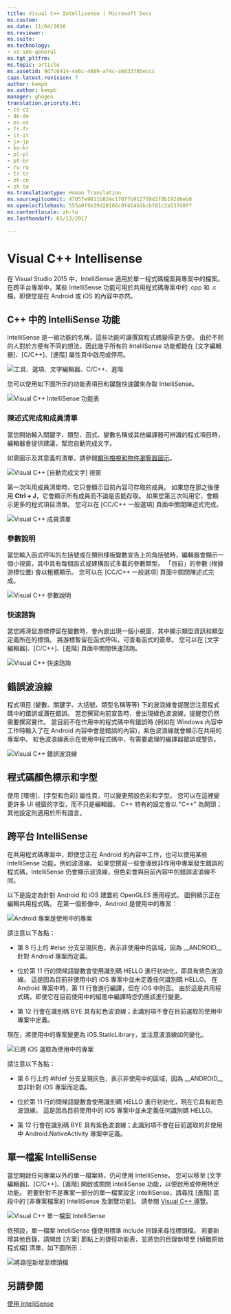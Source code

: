 ```yaml
---
title: Visual C++ Intellisense | Microsoft Docs
ms.custom: 
ms.date: 11/04/2016
ms.reviewer: 
ms.suite: 
ms.technology:
- vs-ide-general
ms.tgt_pltfrm: 
ms.topic: article
ms.assetid: 9d7c6414-4e6c-4889-a74c-a6033795eccc
caps.latest.revision: 7
author: kempb
ms.author: kempb
manager: ghogen
translation.priority.ht:
- cs-cz
- de-de
- es-es
- fr-fr
- it-it
- ja-jp
- ko-kr
- pl-pl
- pt-br
- ru-ru
- tr-tr
- zh-cn
- zh-tw
ms.translationtype: Human Translation
ms.sourcegitcommit: 47057e9611b824c17077b9127f8d2f8b192d6eb8
ms.openlocfilehash: 555a0f9b39d28166c0f414b1bcbf81c2a137d0ff
ms.contentlocale: zh-tw
ms.lasthandoff: 05/13/2017

---
```

# <a name="visual-c-intellisense"></a>Visual C++ Intellisense
在 Visual Studio 2015 中，IntelliSense 適用於單一程式碼檔案與專案中的檔案。 在跨平台專案中，某些 IntelliSense 功能可用於共用程式碼專案中的 .cpp 和 .c 檔，即使您是在 Android 或 iOS 的內容中亦然。  
  
## <a name="intellisense-features-in-c"></a>C++ 中的 IntelliSense 功能  
 IntelliSense 是一組功能的名稱，這些功能可讓撰寫程式碼變得更方便。 由於不同的人對於方便有不同的想法，因此幾乎所有的 IntelliSense 功能都能在 [文字編輯器]、[C/C++]、[進階] 屬性頁中啟用或停用。  
  
 ![工具、選項、文字編輯器、C&#47;C&#43;&#43;、進階](~/ide/media/sintellisensecpptoolsoptions.PNG "sIntelliSenseCppToolsOptions")  
  
 您可以使用如下圖所示的功能表項目和鍵盤快速鍵來存取 IntelliSense。  
  
 ![Visual C&#43;&#43; IntelliSense 功能表](~/ide/media/vs2015_cpp_intellisense_menu.png "vs2015_cpp_intellisense_menu")  
  
### <a name="statement-completion-and-member-list"></a>陳述式完成和成員清單  
 當您開始輸入關鍵字、類型、函式、變數名稱或其他編譯器可辨識的程式項目時，編輯器會提供建議，幫您自動完成文字。  
  
 如需圖示及其意義的清單，請參閱[類別檢視和物件瀏覽器圖示](../ide/class-view-and-object-browser-icons.md)。  
  
 ![Visual C&#43;&#43; [自動完成文字] 視窗](~/ide/media/vs2015_cpp_complete_word.png "vs2015_cpp_complete_word")  
  
 第一次叫用成員清單時，它只會顯示目前內容可存取的成員。 如果您在那之後使用 **Ctrl + J**，它會顯示所有成員而不論是否能存取。 如果您第三次叫用它，會顯示更多的程式項目清單。 您可以在 [CC/C++ 一般選項] 頁面中關閉陳述式完成。  
  
 ![Visual C&#43;&#43; 成員清單](~/ide/media/vs2015_cpp_list_members.png "vs2015_cpp_list_members")  
  
### <a name="parameter-help"></a>參數說明  
 當您輸入函式呼叫的左括號或在類別樣板變數宣告上的角括號時，編輯器會顯示一個小視窗，其中具有每個函式或建構函式多載的參數類型。 「目前」的參數 (根據游標位置) 會以粗體顯示。 您可以在 [CC/C++ 一般選項] 頁面中關閉陳述式完成。  
  
 ![Visual C&#43;&#43; 參數說明](~/ide/media/vs_2015_cpp_param_help.png "vs_2015_cpp_param_help")  
  
### <a name="quick-info"></a>快速諮詢  
 當您將滑鼠游標停留在變數時，會內嵌出現一個小視窗，其中顯示類型資訊和類型定義所在的標頭。 將游標暫留在函式呼叫，可查看函式的簽章。 您可以在 [文字編輯器]、[C/C++]、[進階] 頁面中關閉快速諮詢。  
  
 ![Visual C&#43;&#43; 快速諮詢](~/ide/media/vs2015_cpp_quickinfo.png "vs2015_cpp_quickInfo")  
  
## <a name="error-squiggles"></a>錯誤波浪線  
 程式項目 (變數、關鍵字、大括號、類型名稱等等) 下的波浪線會提醒您注意程式碼中的錯誤或潛在錯誤。 當您撰寫向前宣告時，會出現綠色波浪線，提醒您仍然需要撰寫實作。 當目前不在作用中的程式碼中有錯誤時 (例如在 Windows 內容中工作時輸入了在 Android 內容中會是錯誤的內容)，紫色波浪線就會顯示在共用的專案中。 紅色波浪線表示在使用中程式碼中，有需要處理的編譯器錯誤或警告。  
  
 ![Visual C&#43;&#43; 錯誤波浪線](~/ide/media/vs2015_cpp_error_quiggles.png "vs2015_cpp_error_quiggles")  
  
## <a name="code-colorization-and-fonts"></a>程式碼顏色標示和字型  
 使用 [環境]、[字型和色彩] 屬性頁，可以變更預設色彩和字型。 您可以在這裡變更許多 UI 視窗的字型，而不只是編輯器。 C++ 特有的設定會以 "C++" 為開頭；其他設定則適用於所有語言。  
  
## <a name="cross-platform-intellisense"></a>跨平台 IntelliSense  
 在共用程式碼專案中，即使您正在 Android 的內容中工作，也可以使用某些 IntelliSense 功能，例如波浪線。 如果您撰寫一些會導致非作用中專案發生錯誤的程式碼，IntelliSense 仍會顯示波浪線，但色彩會與目前內容中的錯誤波浪線不同。  
  
 以下是設定為針對 Android 和 iOS 建置的 OpenGLES 應用程式。 圖例顯示正在編輯共用程式碼。 在第一個影像中，Android 是使用中的專案：  
  
 ![Android 專案是使用中的專案](~/ide/media/intellisensecppcrossplatform.png "IntelliSenseCppCrossPlatform")  
  
 請注意以下各點：  
  
-   第 8 行上的 #else 分支呈現灰色，表示非使用中的區域，因為 __ANDROID\_\_ 針對 Android 專案而定義。  
  
-   位於第 11 行的問候語變數會使用識別碼 HELLO 進行初始化，即具有紫色波浪線。 這是因為目前非使用中的 iOS 專案中並未定義任何識別碼 HELLO。 在 Android 專案中時，第 11 行會進行編譯，但在 iOS 中則否。 由於這是共用程式碼，即使它在目前使用中的組態中編譯時您仍應該進行變更。  
  
-   第 12 行會在識別碼 BYE 具有紅色波浪線；此識別項不會在目前選取的使用中專案中定義。  
  
 現在，將使用中的專案變更為 iOS.StaticLibrary，並注意波浪線如何變化。  
  
 ![已將 iOS 選取為使用中的專案](~/ide/media/intellisensecppcrossplatform2.png "IntelliSenseCppCrossPlatform2")  
  
 請注意以下各點：  
  
-   第 6 行上的 #ifdef 分支呈現灰色，表示非使用中的區域，因為 __ANDROID\_\_ 並非針對 iOS 專案而定義。  
  
-   位於第 11 行的問候語變數會使用識別碼 HELLO 進行初始化，現在它具有紅色波浪線。 這是因為目前使用中的 iOS 專案中並未定義任何識別碼 HELLO。  
  
-   第 12 行會在識別碼 BYE 具有紫色波浪線；此識別項不會在目前選取的非使用中 Android.NativeActivity 專案中定義。  
  
## <a name="single-file-intellisense"></a>單一檔案 IntelliSense  
 當您開啟任何專案以外的單一檔案時，仍可使用 IntelliSense。 您可以移至 [文字編輯器]、[C/C++]、[進階] 開啟或關閉 IntelliSense 功能，以便啟用或停用特定功能。 若要針對不是專案一部分的單一檔案設定 IntelliSense，請尋找 [進階] 區段中的 [非專案檔案的 IntelliSense 及瀏覽功能]。 請參閱 [Visual C++ 導覽](http://msdn.microsoft.com/en-us/499cb66f-7df1-45d6-8b6b-33d94fd1f17c)。  
  
 ![Visual C&#43;&#43; 單一檔案 IntelliSense](~/ide/media/vs2015_cpp_single_file_intellisense.png "vs2015_cpp_single_file_intellisense")  
  
 依預設，單一檔案 IntelliSense 僅使用標準 include 目錄來尋找標頭檔。 若要新增其他目錄，請開啟 [方案] 節點上的捷徑功能表，並將您的目錄新增至 [偵錯原始程式檔] 清單，如下圖所示：  
  
 ![將路徑新增至標頭檔](../ide/media/intellisensedebugyourcode.jpg "IntelliSenseDebugYourCode")  
  
## <a name="see-also"></a>另請參閱  
 [使用 IntelliSense](../ide/using-intellisense.md)
